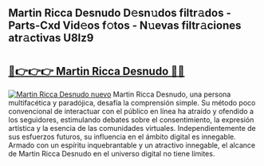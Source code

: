 ## Martin Ricca Desnudo D𝚎sn𝚞dos filtr𝚊dos - Parts-Cxd Vid𝚎os f𝚘tos - N𝚞evas filtr𝚊ciones atr𝚊ctivas U8Iz9

# <h2><a href="http://mbabdyf.tromn.icu/?c=Martin+Ricca+Desnudo">🔗👉👉👉 Martin Ricca Desnudo 🔗🔗</a></h2>

[![Martin Ricca Desnudo nuevo](https://i.imgur.com/pEAQMta.gif)](http://mbabdyf.tromn.icu/?c=Martin+Ricca+Desnudo)
Martin Ricca Desnudo, una persona multifacética y paradójica, desafía la comprensión simple. Su método poco convencional de interactuar con el público en línea ha atraído y ofendido a los seguidores, estimulando debates sobre el consentimiento, la expresión artística y la esencia de las comunidades virtuales. Independientemente de sus esfuerzos futuros, su influencia en el ámbito digital es innegable. Armado con un espíritu inquebrantable y un atractivo innegable, el alcance de Martin Ricca Desnudo en el universo digital no tiene límites.
